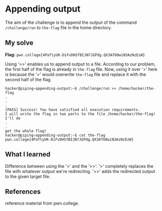 # Appending output
The aim of the challenge is to append the output of the command `/challenge/run` to `the-flag` file in the home directory.

## My solve
**Flag:** `pwn.college{4PaTtyUK-DiFvDHSfBIJN7JGPdg.QX3ATO0wiN3AzNzEzW}`

Using '>>' enables us to append output to a file. According to our problem, the first half of the flag is already in `the-flag` file.
Now, using it over '>' here is because the '>' would overwrite `the-flag` file and replace it with the second half of the flag.
```
hacker@piping~appending-output:~$ /challenge/run >> /home/hacker/the-flag
.
.
.
[PASS] Success! You have satisfied all execution requirements.
I will write the flag in two parts to the file /home/hacker/the-flag! I'll do
.
.
get the whole flag!
hacker@piping~appending-output:~$ cat the-flag
pwn.college{4PaTtyUK-DiFvDHSfBIJN7JGPdg.QX3ATO0wiN3AzNzEzW}
```

## What I learned
Difference between using the '>' and the '>>'.
'>' completely replaces the file with whatever output we're redirecting.
'>>' adds the redirected output to the given target file.

## References 
reference material from pwn.college.
